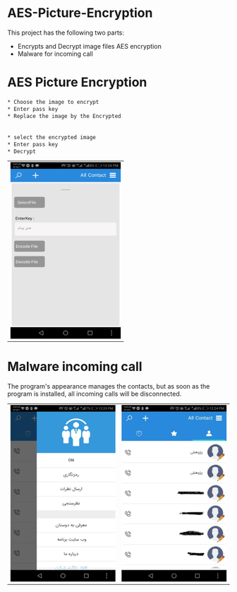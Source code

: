 # AES-Picture-Encryption
This project has the following two parts: 
* Encrypts and Decrypt image files AES encryption
* Malware for incoming call

# AES Picture Encryption

    * Choose the image to encrypt
    * Enter pass key
    * Replace the image by the Encrypted


    * select the encrypted image
    * Enter pass key
    * Decrypt
    
<table style="width:100%">
   <tr>
    <td><img src="https://github.com/JaberBabaki/AES-Picture-Encryption/blob/main/pic/3.jpeg" width="250" height="400" /></td>
  </tr>
</table>

# Malware incoming call
The program's appearance manages the contacts, but as soon as the program is installed, all incoming calls will be disconnected. 
<table style="width:100%">
   <tr>
    <td><img src="https://github.com/JaberBabaki/AES-Picture-Encryption/blob/main/pic/1.jpeg" width="250" height="400" /></td>
    <td><img src="https://github.com/JaberBabaki/AES-Picture-Encryption/blob/main/pic/2.jpeg" width="250" height="400" /></td>
  </tr>
</table>
